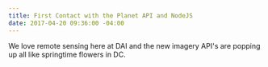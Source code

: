 ```yaml
---
title: First Contact with the Planet API and NodeJS
date: 2017-04-20 09:36:00 -04:00
---
```


We love remote sensing here at DAI and the new imagery API's are popping up all like springtime flowers in DC. 